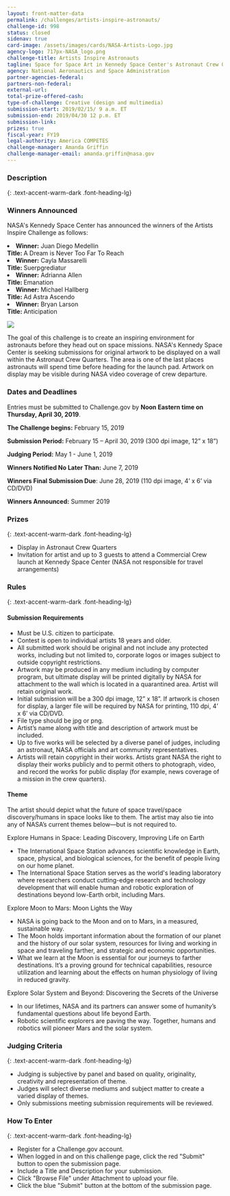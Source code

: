 ```yaml
---
layout: front-matter-data
permalink: /challenges/artists-inspire-astronauts/
challenge-id: 998
status: closed
sidenav: true
card-image: /assets/images/cards/NASA-Artists-Logo.jpg
agency-logo: 717px-NASA_logo.png
challenge-title: Artists Inspire Astronauts
tagline: Space for Space Art in Kennedy Space Center's Astronaut Crew Quarters
agency: National Aeronautics and Space Administration
partner-agencies-federal: 
partners-non-federal: 
external-url:
total-prize-offered-cash:
type-of-challenge: Creative (design and multimedia)
submission-start: 2019/02/15/ 9 a.m. ET 
submission-end: 2019/04/30 12 p.m. ET
submission-link:  
prizes: true
fiscal-year: FY19
legal-authority: America COMPETES
challenge-manager: Amanda Griffin 
challenge-manager-email: amanda.griffin@nasa.gov
---
```




<!-- Description start -->
### Description
{: .text-accent-warm-dark .font-heading-lg}

<h3>Winners Announced</h3>
<p>NASA's Kennedy Space Center has announced the winners of the Artists Inspire Challenge as follows: </p>
<li><strong>Winner:</strong> Juan Diego Medellin<br/><strong>Title: </strong>A Dream is Never Too Far To Reach</li>
<li><strong>Winner:</strong> Cayla Massarelli<br/><strong>Title: </strong>Suerpgrediatur</li>
<li><strong>Winner:</strong> Adrianna Allen</strong><br/><strong>Title: </strong>Emanation</li>
<li><strong>Winner:</strong> Michael Hallberg</strong><br/><strong>Title: </strong>Ad Astra Ascendo</li>
<li><strong>Winner:</strong> Bryan Larson</strong><br/><strong>Title: </strong>Anticipation</li>
</ul>
<div class="description">
<p><img src="{{ site.baseurl }}/assets/images/challenge-content/NASA-art-astronauts-contest2.png"></p>
<p>The goal of this challenge is to create an inspiring environment for astronauts before they head out on space missions. NASA's Kennedy Space Center is seeking submissions for original artwork to be displayed on a wall within the Astronaut Crew Quarters. The area is one of the last places astronauts will spend time before heading for the launch pad. Artwork on display may be visible during NASA video coverage of crew departure.</p>
<h3><strong>Dates and Deadlines</strong></h3>
<p>Entries must be submitted to Challenge.gov by <strong>Noon Eastern time on Thursday, April 30, 2019</strong>.&nbsp;</p>
<p><strong>The Challenge begins:</strong> February 15, 2019&nbsp;</p>
<p><strong>Submission Period:</strong> February 15 &ndash; April 30, 2019 (300 dpi image, 12&rdquo; x 18&rdquo;)</p>
<p><strong>Judging Period:</strong> May 1 - June 1, 2019</p>
<p><strong>Winners Notified No Later Than:</strong> June 7, 2019&nbsp;</p>
<p><strong>Winners Final Submission Due</strong>: June 28, 2019 (110 dpi image, 4&rsquo; x 6&rsquo; via CD/DVD)</p>
<p><strong>Winners Announced:</strong>&nbsp;Summer 2019</p>
</div>

<!-- Prizes start -->
### Prizes
{: .text-accent-warm-dark .font-heading-lg}

<div class="prizes">
<ul>
<li>Display in Astronaut Crew Quarters</li>
<li>Invitation for artist and up to 3 guests to attend a Commercial Crew launch at Kennedy Space Center (NASA not responsible for travel arrangements)</li>
</ul>
</div> 

<!-- Rules start -->
### Rules 
{: .text-accent-warm-dark .font-heading-lg}

<div class="rules">
<h4><strong>Submission Requirements</strong></h4>
<ul>
<li>Must be U.S. citizen to participate.</li>
<li>Contest is open to individual artists 18 years and older.</li>
<li>All submitted work should be original and not include any protected works, including but not limited to, corporate logos or images subject to outside copyright restrictions.</li>
<li>Artwork may be produced in any medium including by computer program, but ultimate display will be printed digitally by NASA for attachment to the wall which is located in a quarantined area. Artist will retain original work.</li>
<li>Initial submission will be a 300 dpi image, 12&rdquo; x 18&rdquo;. If artwork is chosen for display, a larger file will be required by NASA for printing, 110 dpi, 4&rsquo; x 6&rsquo; via CD/DVD.</li>
<li>File type should be jpg or png.</li>
<li>Artist&rsquo;s name along with title and description of artwork must be included.</li>
<li>Up to five works will be selected by a diverse panel of judges, including an astronaut, NASA officials and art community representatives.</li>
<li>Artists will retain copyright in their works. Artists grant NASA the right to display their works publicly and to permit others to photograph, video, and record the works for public display (for example, news coverage of a mission in the crew quarters).</li>
</ul>
<h4><strong>Theme</strong></h4>
<p>The artist should depict what the future of space travel/space discovery/humans in space looks like to them. The artist may also tie into any of NASA&rsquo;s current themes below&mdash;but is not required to.</p>
<p>Explore Humans in Space: Leading Discovery, Improving Life on Earth</p>
<ul>
<li>The International Space Station advances scientific knowledge in Earth, space, physical, and biological sciences, for the benefit of people living on our home planet.</li>
<li>The International Space Station serves as the world's leading laboratory where researchers conduct cutting-edge research and technology development that will enable human and robotic exploration of destinations beyond low-Earth orbit, including Mars.</li>
</ul>
<p>Explore Moon to Mars: Moon Lights the Way</p>
<ul>
<li>NASA is going back to the Moon and on to Mars, in a measured, sustainable way.&nbsp;</li>
<li>The Moon holds important information about the formation of our planet and the history of our solar system, resources for living and working in space and traveling farther, and strategic and economic opportunities.&nbsp;</li>
<li>What we learn at the Moon is essential for our journeys to farther destinations. It&rsquo;s a proving ground for technical capabilities, resource utilization and learning about the effects on human physiology of living in reduced gravity.</li>
</ul>
<p>Explore Solar System and Beyond: Discovering the Secrets of the Universe</p>
<ul>
<li>In our lifetimes, NASA and its partners can answer some of humanity&rsquo;s fundamental questions about life beyond Earth.</li>
<li>Robotic scientific explorers are paving the way. Together, humans and robotics will pioneer Mars and the solar system.</li>
</ul>
</div>

<!-- Judging start -->
### Judging Criteria
{: .text-accent-warm-dark .font-heading-lg}

<div class="judging">
<ul><li>Judging is subjective by panel and based on quality, originality, creativity and representation of theme.</li>
<li>Judges will select diverse mediums and subject matter to create a varied display of themes.</li>
<li>Only submissions meeting submission requirements will be reviewed.</li>
</ul>
</div>

<!--  How To Enter start -->
### How To Enter
{: .text-accent-warm-dark .font-heading-lg}

<div class="how-to-enter">
<ul>
<li>Register for a Challenge.gov account.</li>
<li>When logged in and on this challenge page, click the red "Submit" button to open the submission page.</li>
<li>Include a Title and Description for your submission.</li>
<li>Click "Browse File" under Attachment to upload your file.</li>
<li>Click the blue "Submit" button at the bottom of the submission page.</li>
</ul>
</div>

